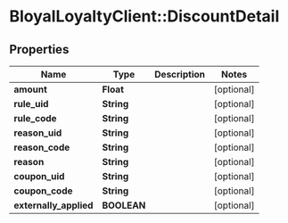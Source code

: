 # BloyalLoyaltyClient::DiscountDetail

## Properties
Name | Type | Description | Notes
------------ | ------------- | ------------- | -------------
**amount** | **Float** |  | [optional] 
**rule_uid** | **String** |  | [optional] 
**rule_code** | **String** |  | [optional] 
**reason_uid** | **String** |  | [optional] 
**reason_code** | **String** |  | [optional] 
**reason** | **String** |  | [optional] 
**coupon_uid** | **String** |  | [optional] 
**coupon_code** | **String** |  | [optional] 
**externally_applied** | **BOOLEAN** |  | [optional] 

